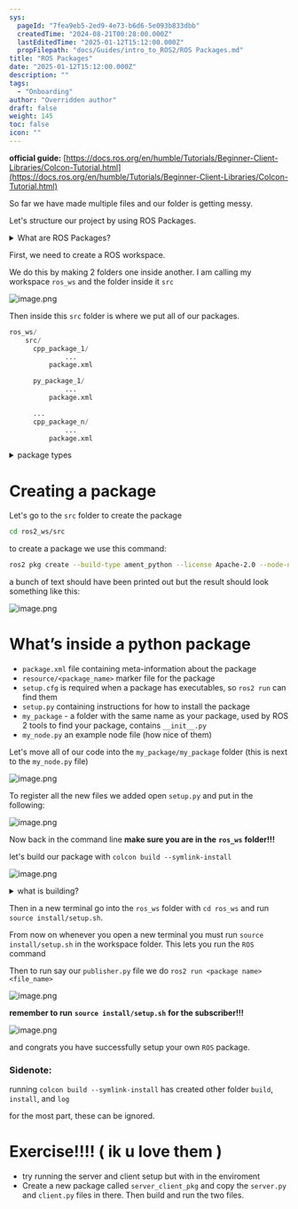 ```yaml
---
sys:
  pageId: "7fea9eb5-2ed9-4e73-b6d6-5e093b833dbb"
  createdTime: "2024-08-21T00:28:00.000Z"
  lastEditedTime: "2025-01-12T15:12:00.000Z"
  propFilepath: "docs/Guides/intro_to_ROS2/ROS Packages.md"
title: "ROS Packages"
date: "2025-01-12T15:12:00.000Z"
description: ""
tags:
  - "Onboarding"
author: "Overridden author"
draft: false
weight: 145
toc: false
icon: ""
---
```


**official guide:** [https://docs.ros.org/en/humble/Tutorials/Beginner-Client-Libraries/Colcon-Tutorial.html](https://docs.ros.org/en/humble/Tutorials/Beginner-Client-Libraries/Colcon-Tutorial.html)

So far we have made multiple files and our folder is getting messy.

Let's structure our project by using ROS Packages.

<details>

<summary>What are ROS Packages?</summary>

ROS Packages are, as the name implies, packages of code that are highly sharable between ROS developers.

They consist of a folder, `package.xml` file, and source code

```python
      cpp_package_1/
		      ... imagine much code files here ..
          package.xml
```

</details>

First, we need to create a ROS workspace.

We do this by making 2 folders one inside another. I am calling my workspace `ros_ws` and the folder inside it `src`

![image.png](https://prod-files-secure.s3.us-west-2.amazonaws.com/d518164a-d88e-44d1-a4ee-3adb3bd8bce0/70706947-fd18-4537-a67b-e12946812d31/image.png?X-Amz-Algorithm=AWS4-HMAC-SHA256&X-Amz-Content-Sha256=UNSIGNED-PAYLOAD&X-Amz-Credential=ASIAZI2LB466TDDTZS3B%2F20250203%2Fus-west-2%2Fs3%2Faws4_request&X-Amz-Date=20250203T081101Z&X-Amz-Expires=3600&X-Amz-Security-Token=IQoJb3JpZ2luX2VjEPj%2F%2F%2F%2F%2F%2F%2F%2F%2F%2FwEaCXVzLXdlc3QtMiJHMEUCIHP75Y2Rj40VqlGPw3vRjAKfHekqoE7iG1rFMYnlKDL8AiEA15QVexvQgKwpajAwRPkxUSGbXkHe69imB63%2Fc%2BRK16sq%2FwMIERAAGgw2Mzc0MjMxODM4MDUiDBjZyLQMyG1Ix2HlSSrcAwFQW4p5s4gGK66TEduMRv9wI4%2F3CgOLhkGk2YrGqXdPUYUqrrFz1fpdhZg02uSKKPpgoMGNrsmCX77SgdfVRxbL%2FWduMN%2F9JtxqTElBJQvs%2BOsbRlYw8yZPT11A7r6OSVs3gNfHzNwGV0DJLghFHQjwuYT8eusKxzd9prCDPWF7uwBqQtzvNA97hvyriO9oR%2FCL82IS3kWjNyXgqD6wDQfZi5F3PZkCoB99e3e1ZZsTqiRE39t02QRZAoL%2BVTa1K0669r2O6Mk9LZ90XP9T9%2FDluFTr%2BfDckhnB%2F7ympswPkdFZ8YJWDusqXSLy0XoXVqbbCLosNRKTUbFyWaQaVQfar6C8IaHbq8%2BiiSInaUzAzM1sddNlBHIJi4GY4F1u%2Bq7iPdtJxiuUDi1Ha2Hp0k0pW7QPulGGXJQt8x2flSKs4ac1QsJ02y4bHDLJcZBhYH5%2Bq887r9Qt3eHk1F1fpvDx6W5EtYp%2B9xlmNqnQVVg5vXjPAJ8vx8f3vPG7V%2F1%2BuGAaUR3ZldlatbHTX%2BM7b7RNcqUDqMLGPuvmjGgPs%2FYk%2Fcw0ny6Mlv%2FI1aBIRgSSaUb8jZHrIWH89%2Bux6gfdgc5sDpmRvFT0Y6zFRMQrxL2u91rYmyAdNeABVVRAMObegb0GOqUBsNqLKAIh5SnsEzgL8U85PJrYHZ9vZ4mGPVLFyltyI8b3eKLc0MVbfhG%2BH0FVyV%2BRp%2FCVCgZLfglpzRrCQUXuZ3lu6cnM5ASMnd8hNiLTI60jXgefO5kESKbej6QhttefEadcgiBV%2FPRPFYraHP3wXcALNayeXCvVRa%2BAr0SecSHB8xNDoDqWs%2BXU7dBO17kD9LFxeMQnhSwCXWlMxMBHUV3WLf%2F5&X-Amz-Signature=043fccb6b72b0fd2a267be20f9b93f3d56f7fb0a9d9bb994723cc5ff3ca25dab&X-Amz-SignedHeaders=host&x-id=GetObject)

Then inside this `src` folder is where we put all of our packages.

```python
ros_ws/
    src/
      cpp_package_1/
		      ...
          package.xml

      py_package_1/
		      ...
          package.xml

      ...
      cpp_package_n/
		      ...
          package.xml

```

<details>

<summary>package types</summary>

packages can be either `C++` or python.

the intern file structure is different for each but for this guide we will stick to creating python packages

</details>

# Creating a package

Let's go to the `src` folder to create the package

```bash
cd ros2_ws/src
```

to create a package we use this command:

```bash
ros2 pkg create --build-type ament_python --license Apache-2.0 --node-name my_node my_package
```

a bunch of text should have been printed out but the result should look something like this:

![image.png](https://prod-files-secure.s3.us-west-2.amazonaws.com/d518164a-d88e-44d1-a4ee-3adb3bd8bce0/e6cf1e3f-8512-4a3e-b131-079f800bf3e8/image.png?X-Amz-Algorithm=AWS4-HMAC-SHA256&X-Amz-Content-Sha256=UNSIGNED-PAYLOAD&X-Amz-Credential=ASIAZI2LB466TDDTZS3B%2F20250203%2Fus-west-2%2Fs3%2Faws4_request&X-Amz-Date=20250203T081101Z&X-Amz-Expires=3600&X-Amz-Security-Token=IQoJb3JpZ2luX2VjEPj%2F%2F%2F%2F%2F%2F%2F%2F%2F%2FwEaCXVzLXdlc3QtMiJHMEUCIHP75Y2Rj40VqlGPw3vRjAKfHekqoE7iG1rFMYnlKDL8AiEA15QVexvQgKwpajAwRPkxUSGbXkHe69imB63%2Fc%2BRK16sq%2FwMIERAAGgw2Mzc0MjMxODM4MDUiDBjZyLQMyG1Ix2HlSSrcAwFQW4p5s4gGK66TEduMRv9wI4%2F3CgOLhkGk2YrGqXdPUYUqrrFz1fpdhZg02uSKKPpgoMGNrsmCX77SgdfVRxbL%2FWduMN%2F9JtxqTElBJQvs%2BOsbRlYw8yZPT11A7r6OSVs3gNfHzNwGV0DJLghFHQjwuYT8eusKxzd9prCDPWF7uwBqQtzvNA97hvyriO9oR%2FCL82IS3kWjNyXgqD6wDQfZi5F3PZkCoB99e3e1ZZsTqiRE39t02QRZAoL%2BVTa1K0669r2O6Mk9LZ90XP9T9%2FDluFTr%2BfDckhnB%2F7ympswPkdFZ8YJWDusqXSLy0XoXVqbbCLosNRKTUbFyWaQaVQfar6C8IaHbq8%2BiiSInaUzAzM1sddNlBHIJi4GY4F1u%2Bq7iPdtJxiuUDi1Ha2Hp0k0pW7QPulGGXJQt8x2flSKs4ac1QsJ02y4bHDLJcZBhYH5%2Bq887r9Qt3eHk1F1fpvDx6W5EtYp%2B9xlmNqnQVVg5vXjPAJ8vx8f3vPG7V%2F1%2BuGAaUR3ZldlatbHTX%2BM7b7RNcqUDqMLGPuvmjGgPs%2FYk%2Fcw0ny6Mlv%2FI1aBIRgSSaUb8jZHrIWH89%2Bux6gfdgc5sDpmRvFT0Y6zFRMQrxL2u91rYmyAdNeABVVRAMObegb0GOqUBsNqLKAIh5SnsEzgL8U85PJrYHZ9vZ4mGPVLFyltyI8b3eKLc0MVbfhG%2BH0FVyV%2BRp%2FCVCgZLfglpzRrCQUXuZ3lu6cnM5ASMnd8hNiLTI60jXgefO5kESKbej6QhttefEadcgiBV%2FPRPFYraHP3wXcALNayeXCvVRa%2BAr0SecSHB8xNDoDqWs%2BXU7dBO17kD9LFxeMQnhSwCXWlMxMBHUV3WLf%2F5&X-Amz-Signature=ac9e81a31722c9e9a647ec40e50b77b51fbaed4a8e911753ed44ec588ef604aa&X-Amz-SignedHeaders=host&x-id=GetObject)

# What’s inside a python package

- `package.xml` file containing meta-information about the package
- `resource/<package_name>` marker file for the package
- `setup.cfg` is required when a package has executables, so `ros2 run` can find them
- `setup.py` containing instructions for how to install the package
- `my_package` - a folder with the same name as your package, used by ROS 2 tools to find your package, contains `__init__.py`
- `my_node.py` an example node file (how nice of them)

Let's move all of our code into the `my_package/my_package` folder (this is next to the `my_node.py` file)

![image.png](https://prod-files-secure.s3.us-west-2.amazonaws.com/d518164a-d88e-44d1-a4ee-3adb3bd8bce0/9ce58f11-0da9-4d3e-b86d-506a9685d378/image.png?X-Amz-Algorithm=AWS4-HMAC-SHA256&X-Amz-Content-Sha256=UNSIGNED-PAYLOAD&X-Amz-Credential=ASIAZI2LB466TDDTZS3B%2F20250203%2Fus-west-2%2Fs3%2Faws4_request&X-Amz-Date=20250203T081101Z&X-Amz-Expires=3600&X-Amz-Security-Token=IQoJb3JpZ2luX2VjEPj%2F%2F%2F%2F%2F%2F%2F%2F%2F%2FwEaCXVzLXdlc3QtMiJHMEUCIHP75Y2Rj40VqlGPw3vRjAKfHekqoE7iG1rFMYnlKDL8AiEA15QVexvQgKwpajAwRPkxUSGbXkHe69imB63%2Fc%2BRK16sq%2FwMIERAAGgw2Mzc0MjMxODM4MDUiDBjZyLQMyG1Ix2HlSSrcAwFQW4p5s4gGK66TEduMRv9wI4%2F3CgOLhkGk2YrGqXdPUYUqrrFz1fpdhZg02uSKKPpgoMGNrsmCX77SgdfVRxbL%2FWduMN%2F9JtxqTElBJQvs%2BOsbRlYw8yZPT11A7r6OSVs3gNfHzNwGV0DJLghFHQjwuYT8eusKxzd9prCDPWF7uwBqQtzvNA97hvyriO9oR%2FCL82IS3kWjNyXgqD6wDQfZi5F3PZkCoB99e3e1ZZsTqiRE39t02QRZAoL%2BVTa1K0669r2O6Mk9LZ90XP9T9%2FDluFTr%2BfDckhnB%2F7ympswPkdFZ8YJWDusqXSLy0XoXVqbbCLosNRKTUbFyWaQaVQfar6C8IaHbq8%2BiiSInaUzAzM1sddNlBHIJi4GY4F1u%2Bq7iPdtJxiuUDi1Ha2Hp0k0pW7QPulGGXJQt8x2flSKs4ac1QsJ02y4bHDLJcZBhYH5%2Bq887r9Qt3eHk1F1fpvDx6W5EtYp%2B9xlmNqnQVVg5vXjPAJ8vx8f3vPG7V%2F1%2BuGAaUR3ZldlatbHTX%2BM7b7RNcqUDqMLGPuvmjGgPs%2FYk%2Fcw0ny6Mlv%2FI1aBIRgSSaUb8jZHrIWH89%2Bux6gfdgc5sDpmRvFT0Y6zFRMQrxL2u91rYmyAdNeABVVRAMObegb0GOqUBsNqLKAIh5SnsEzgL8U85PJrYHZ9vZ4mGPVLFyltyI8b3eKLc0MVbfhG%2BH0FVyV%2BRp%2FCVCgZLfglpzRrCQUXuZ3lu6cnM5ASMnd8hNiLTI60jXgefO5kESKbej6QhttefEadcgiBV%2FPRPFYraHP3wXcALNayeXCvVRa%2BAr0SecSHB8xNDoDqWs%2BXU7dBO17kD9LFxeMQnhSwCXWlMxMBHUV3WLf%2F5&X-Amz-Signature=5158246df993663e186ea9742fd82e86b2039fc7aece3853f4fba608dad68f90&X-Amz-SignedHeaders=host&x-id=GetObject)

To register all the new files we added open `setup.py` and put in the following:

![image.png](https://prod-files-secure.s3.us-west-2.amazonaws.com/d518164a-d88e-44d1-a4ee-3adb3bd8bce0/1cd7c262-4cae-4496-9d75-c178537d24a2/image.png?X-Amz-Algorithm=AWS4-HMAC-SHA256&X-Amz-Content-Sha256=UNSIGNED-PAYLOAD&X-Amz-Credential=ASIAZI2LB466TDDTZS3B%2F20250203%2Fus-west-2%2Fs3%2Faws4_request&X-Amz-Date=20250203T081101Z&X-Amz-Expires=3600&X-Amz-Security-Token=IQoJb3JpZ2luX2VjEPj%2F%2F%2F%2F%2F%2F%2F%2F%2F%2FwEaCXVzLXdlc3QtMiJHMEUCIHP75Y2Rj40VqlGPw3vRjAKfHekqoE7iG1rFMYnlKDL8AiEA15QVexvQgKwpajAwRPkxUSGbXkHe69imB63%2Fc%2BRK16sq%2FwMIERAAGgw2Mzc0MjMxODM4MDUiDBjZyLQMyG1Ix2HlSSrcAwFQW4p5s4gGK66TEduMRv9wI4%2F3CgOLhkGk2YrGqXdPUYUqrrFz1fpdhZg02uSKKPpgoMGNrsmCX77SgdfVRxbL%2FWduMN%2F9JtxqTElBJQvs%2BOsbRlYw8yZPT11A7r6OSVs3gNfHzNwGV0DJLghFHQjwuYT8eusKxzd9prCDPWF7uwBqQtzvNA97hvyriO9oR%2FCL82IS3kWjNyXgqD6wDQfZi5F3PZkCoB99e3e1ZZsTqiRE39t02QRZAoL%2BVTa1K0669r2O6Mk9LZ90XP9T9%2FDluFTr%2BfDckhnB%2F7ympswPkdFZ8YJWDusqXSLy0XoXVqbbCLosNRKTUbFyWaQaVQfar6C8IaHbq8%2BiiSInaUzAzM1sddNlBHIJi4GY4F1u%2Bq7iPdtJxiuUDi1Ha2Hp0k0pW7QPulGGXJQt8x2flSKs4ac1QsJ02y4bHDLJcZBhYH5%2Bq887r9Qt3eHk1F1fpvDx6W5EtYp%2B9xlmNqnQVVg5vXjPAJ8vx8f3vPG7V%2F1%2BuGAaUR3ZldlatbHTX%2BM7b7RNcqUDqMLGPuvmjGgPs%2FYk%2Fcw0ny6Mlv%2FI1aBIRgSSaUb8jZHrIWH89%2Bux6gfdgc5sDpmRvFT0Y6zFRMQrxL2u91rYmyAdNeABVVRAMObegb0GOqUBsNqLKAIh5SnsEzgL8U85PJrYHZ9vZ4mGPVLFyltyI8b3eKLc0MVbfhG%2BH0FVyV%2BRp%2FCVCgZLfglpzRrCQUXuZ3lu6cnM5ASMnd8hNiLTI60jXgefO5kESKbej6QhttefEadcgiBV%2FPRPFYraHP3wXcALNayeXCvVRa%2BAr0SecSHB8xNDoDqWs%2BXU7dBO17kD9LFxeMQnhSwCXWlMxMBHUV3WLf%2F5&X-Amz-Signature=589d3aaf5661354db3a2baec7d0d313d980cc00a67bb5a9844b8e0018bae3bc9&X-Amz-SignedHeaders=host&x-id=GetObject)

Now back in the command line **make sure you are in the** **`ros_ws`** **folder!!!**

let's build our package with `colcon build --symlink-install`

![image.png](https://prod-files-secure.s3.us-west-2.amazonaws.com/d518164a-d88e-44d1-a4ee-3adb3bd8bce0/2f2a0d27-b173-48fd-b189-5f5c0ce65619/image.png?X-Amz-Algorithm=AWS4-HMAC-SHA256&X-Amz-Content-Sha256=UNSIGNED-PAYLOAD&X-Amz-Credential=ASIAZI2LB466TDDTZS3B%2F20250203%2Fus-west-2%2Fs3%2Faws4_request&X-Amz-Date=20250203T081101Z&X-Amz-Expires=3600&X-Amz-Security-Token=IQoJb3JpZ2luX2VjEPj%2F%2F%2F%2F%2F%2F%2F%2F%2F%2FwEaCXVzLXdlc3QtMiJHMEUCIHP75Y2Rj40VqlGPw3vRjAKfHekqoE7iG1rFMYnlKDL8AiEA15QVexvQgKwpajAwRPkxUSGbXkHe69imB63%2Fc%2BRK16sq%2FwMIERAAGgw2Mzc0MjMxODM4MDUiDBjZyLQMyG1Ix2HlSSrcAwFQW4p5s4gGK66TEduMRv9wI4%2F3CgOLhkGk2YrGqXdPUYUqrrFz1fpdhZg02uSKKPpgoMGNrsmCX77SgdfVRxbL%2FWduMN%2F9JtxqTElBJQvs%2BOsbRlYw8yZPT11A7r6OSVs3gNfHzNwGV0DJLghFHQjwuYT8eusKxzd9prCDPWF7uwBqQtzvNA97hvyriO9oR%2FCL82IS3kWjNyXgqD6wDQfZi5F3PZkCoB99e3e1ZZsTqiRE39t02QRZAoL%2BVTa1K0669r2O6Mk9LZ90XP9T9%2FDluFTr%2BfDckhnB%2F7ympswPkdFZ8YJWDusqXSLy0XoXVqbbCLosNRKTUbFyWaQaVQfar6C8IaHbq8%2BiiSInaUzAzM1sddNlBHIJi4GY4F1u%2Bq7iPdtJxiuUDi1Ha2Hp0k0pW7QPulGGXJQt8x2flSKs4ac1QsJ02y4bHDLJcZBhYH5%2Bq887r9Qt3eHk1F1fpvDx6W5EtYp%2B9xlmNqnQVVg5vXjPAJ8vx8f3vPG7V%2F1%2BuGAaUR3ZldlatbHTX%2BM7b7RNcqUDqMLGPuvmjGgPs%2FYk%2Fcw0ny6Mlv%2FI1aBIRgSSaUb8jZHrIWH89%2Bux6gfdgc5sDpmRvFT0Y6zFRMQrxL2u91rYmyAdNeABVVRAMObegb0GOqUBsNqLKAIh5SnsEzgL8U85PJrYHZ9vZ4mGPVLFyltyI8b3eKLc0MVbfhG%2BH0FVyV%2BRp%2FCVCgZLfglpzRrCQUXuZ3lu6cnM5ASMnd8hNiLTI60jXgefO5kESKbej6QhttefEadcgiBV%2FPRPFYraHP3wXcALNayeXCvVRa%2BAr0SecSHB8xNDoDqWs%2BXU7dBO17kD9LFxeMQnhSwCXWlMxMBHUV3WLf%2F5&X-Amz-Signature=3c85c53392428b9125ec883be45ff8949d1d9ab5f0851bf6301792454c0c703b&X-Amz-SignedHeaders=host&x-id=GetObject)

<details>

<summary>what is building?</summary>

if you are a CS major at Rose-Hulman you will learn the answer to this in CSSE132

but TLDR; is it combines all the code files into one program that can be run easily 

</details>

Then in a new terminal go into the `ros_ws` folder with `cd ros_ws` and run `source install/setup.sh`. 

From now on whenever you open a new terminal you must run `source install/setup.sh` in the workspace folder. This lets you run the `ROS` command

Then to run say our `publisher.py` file we do `ros2 run <package name> <file_name>`

![image.png](https://prod-files-secure.s3.us-west-2.amazonaws.com/d518164a-d88e-44d1-a4ee-3adb3bd8bce0/4f4b1219-3a44-4632-aa0a-ce3471699f59/image.png?X-Amz-Algorithm=AWS4-HMAC-SHA256&X-Amz-Content-Sha256=UNSIGNED-PAYLOAD&X-Amz-Credential=ASIAZI2LB466TDDTZS3B%2F20250203%2Fus-west-2%2Fs3%2Faws4_request&X-Amz-Date=20250203T081101Z&X-Amz-Expires=3600&X-Amz-Security-Token=IQoJb3JpZ2luX2VjEPj%2F%2F%2F%2F%2F%2F%2F%2F%2F%2FwEaCXVzLXdlc3QtMiJHMEUCIHP75Y2Rj40VqlGPw3vRjAKfHekqoE7iG1rFMYnlKDL8AiEA15QVexvQgKwpajAwRPkxUSGbXkHe69imB63%2Fc%2BRK16sq%2FwMIERAAGgw2Mzc0MjMxODM4MDUiDBjZyLQMyG1Ix2HlSSrcAwFQW4p5s4gGK66TEduMRv9wI4%2F3CgOLhkGk2YrGqXdPUYUqrrFz1fpdhZg02uSKKPpgoMGNrsmCX77SgdfVRxbL%2FWduMN%2F9JtxqTElBJQvs%2BOsbRlYw8yZPT11A7r6OSVs3gNfHzNwGV0DJLghFHQjwuYT8eusKxzd9prCDPWF7uwBqQtzvNA97hvyriO9oR%2FCL82IS3kWjNyXgqD6wDQfZi5F3PZkCoB99e3e1ZZsTqiRE39t02QRZAoL%2BVTa1K0669r2O6Mk9LZ90XP9T9%2FDluFTr%2BfDckhnB%2F7ympswPkdFZ8YJWDusqXSLy0XoXVqbbCLosNRKTUbFyWaQaVQfar6C8IaHbq8%2BiiSInaUzAzM1sddNlBHIJi4GY4F1u%2Bq7iPdtJxiuUDi1Ha2Hp0k0pW7QPulGGXJQt8x2flSKs4ac1QsJ02y4bHDLJcZBhYH5%2Bq887r9Qt3eHk1F1fpvDx6W5EtYp%2B9xlmNqnQVVg5vXjPAJ8vx8f3vPG7V%2F1%2BuGAaUR3ZldlatbHTX%2BM7b7RNcqUDqMLGPuvmjGgPs%2FYk%2Fcw0ny6Mlv%2FI1aBIRgSSaUb8jZHrIWH89%2Bux6gfdgc5sDpmRvFT0Y6zFRMQrxL2u91rYmyAdNeABVVRAMObegb0GOqUBsNqLKAIh5SnsEzgL8U85PJrYHZ9vZ4mGPVLFyltyI8b3eKLc0MVbfhG%2BH0FVyV%2BRp%2FCVCgZLfglpzRrCQUXuZ3lu6cnM5ASMnd8hNiLTI60jXgefO5kESKbej6QhttefEadcgiBV%2FPRPFYraHP3wXcALNayeXCvVRa%2BAr0SecSHB8xNDoDqWs%2BXU7dBO17kD9LFxeMQnhSwCXWlMxMBHUV3WLf%2F5&X-Amz-Signature=b8f769723b6814ab12999468f11f2d1c8c6a654e97bb52d0900e2c1840fefa4b&X-Amz-SignedHeaders=host&x-id=GetObject)

**remember to run** **`source install/setup.sh`** **for the subscriber!!!**

![image.png](https://prod-files-secure.s3.us-west-2.amazonaws.com/d518164a-d88e-44d1-a4ee-3adb3bd8bce0/02121119-dad4-49ec-8356-c956108b4243/image.png?X-Amz-Algorithm=AWS4-HMAC-SHA256&X-Amz-Content-Sha256=UNSIGNED-PAYLOAD&X-Amz-Credential=ASIAZI2LB466TDDTZS3B%2F20250203%2Fus-west-2%2Fs3%2Faws4_request&X-Amz-Date=20250203T081101Z&X-Amz-Expires=3600&X-Amz-Security-Token=IQoJb3JpZ2luX2VjEPj%2F%2F%2F%2F%2F%2F%2F%2F%2F%2FwEaCXVzLXdlc3QtMiJHMEUCIHP75Y2Rj40VqlGPw3vRjAKfHekqoE7iG1rFMYnlKDL8AiEA15QVexvQgKwpajAwRPkxUSGbXkHe69imB63%2Fc%2BRK16sq%2FwMIERAAGgw2Mzc0MjMxODM4MDUiDBjZyLQMyG1Ix2HlSSrcAwFQW4p5s4gGK66TEduMRv9wI4%2F3CgOLhkGk2YrGqXdPUYUqrrFz1fpdhZg02uSKKPpgoMGNrsmCX77SgdfVRxbL%2FWduMN%2F9JtxqTElBJQvs%2BOsbRlYw8yZPT11A7r6OSVs3gNfHzNwGV0DJLghFHQjwuYT8eusKxzd9prCDPWF7uwBqQtzvNA97hvyriO9oR%2FCL82IS3kWjNyXgqD6wDQfZi5F3PZkCoB99e3e1ZZsTqiRE39t02QRZAoL%2BVTa1K0669r2O6Mk9LZ90XP9T9%2FDluFTr%2BfDckhnB%2F7ympswPkdFZ8YJWDusqXSLy0XoXVqbbCLosNRKTUbFyWaQaVQfar6C8IaHbq8%2BiiSInaUzAzM1sddNlBHIJi4GY4F1u%2Bq7iPdtJxiuUDi1Ha2Hp0k0pW7QPulGGXJQt8x2flSKs4ac1QsJ02y4bHDLJcZBhYH5%2Bq887r9Qt3eHk1F1fpvDx6W5EtYp%2B9xlmNqnQVVg5vXjPAJ8vx8f3vPG7V%2F1%2BuGAaUR3ZldlatbHTX%2BM7b7RNcqUDqMLGPuvmjGgPs%2FYk%2Fcw0ny6Mlv%2FI1aBIRgSSaUb8jZHrIWH89%2Bux6gfdgc5sDpmRvFT0Y6zFRMQrxL2u91rYmyAdNeABVVRAMObegb0GOqUBsNqLKAIh5SnsEzgL8U85PJrYHZ9vZ4mGPVLFyltyI8b3eKLc0MVbfhG%2BH0FVyV%2BRp%2FCVCgZLfglpzRrCQUXuZ3lu6cnM5ASMnd8hNiLTI60jXgefO5kESKbej6QhttefEadcgiBV%2FPRPFYraHP3wXcALNayeXCvVRa%2BAr0SecSHB8xNDoDqWs%2BXU7dBO17kD9LFxeMQnhSwCXWlMxMBHUV3WLf%2F5&X-Amz-Signature=6ac996be7916772b6f8ba30183620c4728e3033eb4e58b868a0c7f946b2c801f&X-Amz-SignedHeaders=host&x-id=GetObject)

and congrats you have successfully setup your own `ROS` package.

### Sidenote:

running `colcon build --symlink-install` has created other folder `build`, `install`, and `log`

for the most part, these can be ignored.

# Exercise!!!! ( ik u love them )

- try running the server and client setup but with in the enviroment
- Create a new package called `server_client_pkg` and copy the `server.py` and `client.py` files in there. Then build and run the two files.
